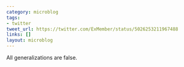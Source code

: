```yaml
---
category: microblog
tags:
- twitter
tweet_url: https://twitter.com/ExMember/status/5026253211967488
links: []
layout: microblog
---
```

All generalizations are false.
